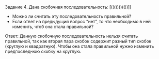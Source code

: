 Задание 4.
Дана скобочная последовательность: [((())()(())]]
- Можно ли считать эту последовательность правильной?
- Если ответ на предыдущий вопрос “нет”, то что необходимо в ней изменить, чтоб она стала правильной?

Ответ:
Данную скобочную последовательность нельзя считать правильной, так как вторая пара скобок содержит разный тип скобок (круглую и квадратную).
Чтобы она стала правильной нужно изменить предпоследнюю скобку на круглую.
